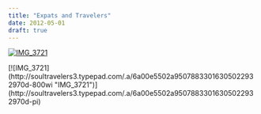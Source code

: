 ```yaml
---
title: "Expats and Travelers"
date: 2012-05-01
draft: true
---
```


[![IMG_3721](https://soultravelers3.typepad.com/.a/6a00e5502a950788330168eaf7b793970c-200wi "IMG_3721")](http://soultravelers3.typepad.com/.a/6a00e5502a950788330168eaf7b793970c-pi)

<!--more--> [![IMG_3721](http://soultravelers3.typepad.com/.a/6a00e5502a95078833016305022932970d-800wi "IMG_3721")](http://soultravelers3.typepad.com/.a/6a00e5502a95078833016305022932970d-pi)
